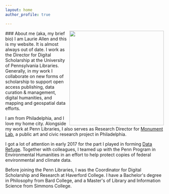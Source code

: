 ```yaml
---
layout: home
author_profile: true

---
```


<img src="/assets/images/Laurie-talky.jpg" align="right" class="img-responsive img-thumbnail" width="300px"/>
### About me (aka, my brief bio)
I am Laurie Allen and this is my website. It is almost always out of date. I work as the Director for Digital Scholarship at the University of Pennsylvania Libraries. Generally, in my work I collaborate on new forms of scholarship to support open access publishing, data curation & management, digital humanities, and mapping and geospatial data efforts.

I am from Philadelphia, and I love my home city. Alongside my work at Penn Libraries, I also serves as Research Director for [Monument Lab](http://monumentlab.com/), a public art and civic research project in Philadelphia.

I got a lot of attention in early 2017 for the part I played in forming [Data Refuge](http://www.datarefuge.org). Together with colleagues, I teamed up with the Penn Program in Environmental Humanities in an effort to help protect copies of federal environmental and climate data.  

Before joining the Penn Libraries, I was the Coordinator for Digital Scholarship and Research at Haverford College. I have a Bachelor's degree in Philosophy from Bard College, and a Master's of Library and Information Science from Simmons College.
